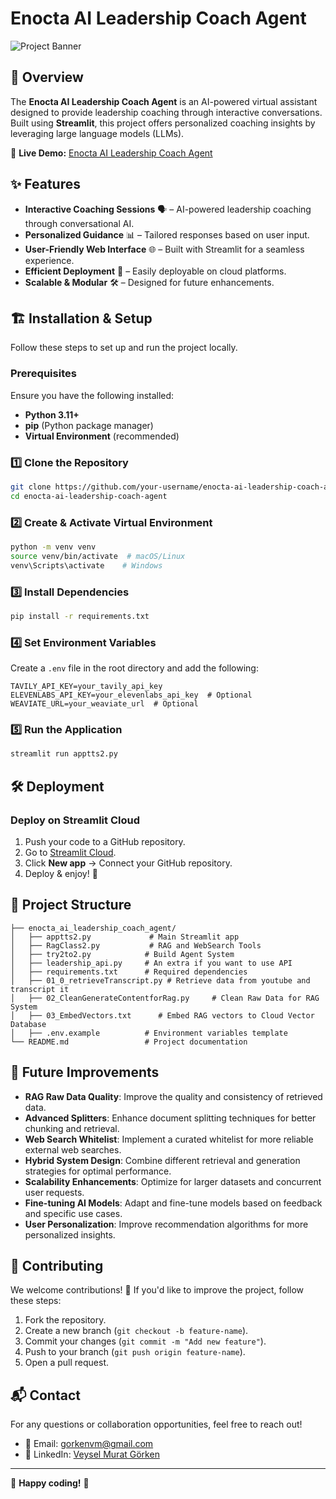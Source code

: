 # Enocta AI Leadership Coach Agent

![Project Banner](https://via.placeholder.com/1200x400?text=enocta+ai+Leadership+Coach+Agent)

## 🚀 Overview
The **Enocta AI Leadership Coach Agent** is an AI-powered virtual assistant designed to provide leadership coaching through interactive conversations. Built using **Streamlit**, this project offers personalized coaching insights by leveraging large language models (LLMs).

🔗 **Live Demo:** [Enocta AI Leadership Coach Agent](https://enocta-ai-leadership-coach-agent.streamlit.app/)

## ✨ Features
- **Interactive Coaching Sessions** 🗣️ – AI-powered leadership coaching through conversational AI.
- **Personalized Guidance** 📊 – Tailored responses based on user input.
- **User-Friendly Web Interface** 🌐 – Built with Streamlit for a seamless experience.
- **Efficient Deployment** 🚀 – Easily deployable on cloud platforms.
- **Scalable & Modular** 🛠️ – Designed for future enhancements.

## 🏗️ Installation & Setup
Follow these steps to set up and run the project locally.

### Prerequisites
Ensure you have the following installed:
- **Python 3.11+**
- **pip** (Python package manager)
- **Virtual Environment** (recommended)

### 1️⃣ Clone the Repository
```bash
git clone https://github.com/your-username/enocta-ai-leadership-coach-agent.git
cd enocta-ai-leadership-coach-agent
```

### 2️⃣ Create & Activate Virtual Environment
```bash
python -m venv venv
source venv/bin/activate  # macOS/Linux
venv\Scripts\activate    # Windows
```

### 3️⃣ Install Dependencies
```bash
pip install -r requirements.txt
```

### 4️⃣ Set Environment Variables
Create a `.env` file in the root directory and add the following:
```
TAVILY_API_KEY=your_tavily_api_key
ELEVENLABS_API_KEY=your_elevenlabs_api_key  # Optional
WEAVIATE_URL=your_weaviate_url  # Optional
```

### 5️⃣ Run the Application
```bash
streamlit run apptts2.py
```

## 🛠 Deployment
### Deploy on Streamlit Cloud
1. Push your code to a GitHub repository.
2. Go to [Streamlit Cloud](https://share.streamlit.io/).
3. Click **New app** → Connect your GitHub repository.
5. Deploy & enjoy! 🚀

## 📂 Project Structure
```
├── enocta_ai_leadership_coach_agent/
│   ├── apptts2.py             # Main Streamlit app
│   ├── RagClass2.py           # RAG and WebSearch Tools
│   ├── try2to2.py            # Build Agent System
│   ├── leadership_api.py     # An extra if you want to use API
│   ├── requirements.txt      # Required dependencies
│   ├── 01_0_retrieveTranscript.py # Retrieve data from youtube and transcript it
│   ├── 02_CleanGenerateContentforRag.py     # Clean Raw Data for RAG System
│   ├── 03_EmbedVectors.txt      # Embed RAG vectors to Cloud Vector Database
│   ├── .env.example          # Environment variables template
└── README.md                 # Project documentation
```


## 🔧 Future Improvements

- **RAG Raw Data Quality**: Improve the quality and consistency of retrieved data.
- **Advanced Splitters**: Enhance document splitting techniques for better chunking and retrieval.
- **Web Search Whitelist**: Implement a curated whitelist for more reliable external web searches.
- **Hybrid System Design**: Combine different retrieval and generation strategies for optimal performance.
- **Scalability Enhancements**: Optimize for larger datasets and concurrent user requests.
- **Fine-tuning AI Models**: Adapt and fine-tune models based on feedback and specific use cases.
- **User Personalization**: Improve recommendation algorithms for more personalized insights.



## 🤝 Contributing
We welcome contributions! 🚀 If you'd like to improve the project, follow these steps:
1. Fork the repository.
2. Create a new branch (`git checkout -b feature-name`).
3. Commit your changes (`git commit -m "Add new feature"`).
4. Push to your branch (`git push origin feature-name`).
5. Open a pull request.

## 📬 Contact
For any questions or collaboration opportunities, feel free to reach out!
- 📧 Email: gorkenvm@gmail.com
- 🔗 LinkedIn: [Veysel Murat Görken](https://www.linkedin.com/in/veysel-murat-gorken/)

---
🚀 **Happy coding!** 🎉

